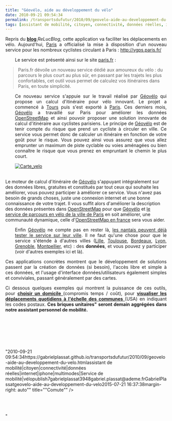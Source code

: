 ```yaml
---
title: "Géovélo, aide au développement du vélo"
date: 2010-09-21 09:54:34
permalink: /transportsdufutur/2010/09/geovelo-aide-au-developpement-du-velo.html
tags: [assistant de mobilité, citoyen, connectivité, données réelles, internet, iphone, multimodes, Service de mobilité, vélo]
---
```


<p style="text-align: justify">Repris du <strong><a href="http://3liz.org/blog/rldhont/index.php/2010/09/20/346-le-velo-a-paris-guide-par-osm" target="_blank">blog </a></strong><em>ReLucBlog</em>, cette application va faciliter les déplacements en vélo. Aujourd'hui, <a href="http://paris.fr/">Paris</a> a officialisé la mise à disposition d'un nouveau service pour les nombreux cyclistes circulant à Paris : <a href="http://vgps.paris.fr/">http://vgps.paris.fr/</a></p> <p style="text-align: justify;padding-left: 30px">Le service est présenté ainsi sur le site <a href="http://paris.fr/">paris.fr</a> :</p> <blockquote> <p>Paris.fr dévoile un nouveau service dédié aux amoureux du vélo : du parcours le plus court au plus sûr, en passant par les trajets les plus confortables, cet outil vous permet de calculez vos itinéraires dans Paris, en toute simplicité.</p> </blockquote> <p style="text-align: justify;padding-left: 30px">Ce nouveau service s'appuie sur le travail réalisé par <a href="http://geovelo.fr/">Géovélo</a> qui propose un calcul d'itinéraire pour vélo innovant. Le projet a commencé à <a href="http://www.geovelo.fr/tours/">Tours</a> puis s'est exporté à <a href="http://www.geovelo.fr/paris">Paris</a>. Ces derniers mois, <a href="http://geovelo.fr/">Géovélo</a> a travaillé sur Paris pour améliorer les données <a href="http://www.openstreetmap.org/?lat=48.8672&lon=2.3478&zoom=12&layers=M">OpenStreetMap</a> et ainsi pouvoir proposer une solution innovante de calcul d'itinéraire aux cyclistes parisiens. Le principe de <a href="http://geovelo.fr/">Géovélo</a> est de tenir compte du risque que prend un cycliste à circuler en ville. Ce service vous permet donc de calculer un itinéraire en fonction de votre goût pour le risque. Vous pouvez ainsi vous assurez que vous allez emprunter un maximum de piste cyclable ou voies aménagées ou bien connaître le risque que vous prenez en empruntant le chemin le plus court.</p> <p style="text-align: justify;padding-left: 30px"><a href="https://gabrielplassat.github.io/transportsdufutur/wp-content/uploads/sites/6/old/6a0120a66d2ad4970b0134878ab3a1970c-pi.jpg"><img alt="Carte_velo" class="asset  asset-image at-xid-6a0120a66d2ad4970b0134878ab3a1970c" src="/wp-content/uploads/sites/6/old/6a0120a66d2ad4970b0134878ab3a1970c-500wi.jpg" style="margin-left: auto;margin-right: auto" title="Carte_velo" /></a>  </p>  <!--more-->  <br />Le moteur de calcul d'itinéraire de <a href="http://geovelo.fr/">Géovélo</a> s'appuyant intégralement sur des données libres, gratuites et constitués par tout ceux qui souhaite les améliorer, vous pouvez participer à améliorer ce service. Vous n'avez pas besoin de grands choses, juste une connexion internet et une bonne connaissance de votre trajet. Il vous suffit alors d'améliorer la description des données présentes dans <a href="http://www.openstreetmap.org/">OpenStreetMap</a> pour que <a href="http://geovelo.fr/">Géovélo</a> et <a href="http://vgps.paris.fr/">le service de parcours en vélo de la ville de Paris</a> en soit améliorer, une communauté dynamique, celle d'<a href="http://openstreetmap.fr/">OpenStreetMap en france</a> sera vous aider. <p style="text-align: justify;padding-left: 30px">Enfin <a href="http://geovelo.fr/">Géovélo</a> ne compte pas en rester là, <a href="http://www.geovelo.fr/nantes">les nantais peuvent déjà tester le service sur leur ville</a>. Il ne faut qu'une chose pour que le service s'étende à d'autres villes (<a href="http://www.openstreetmap.org/?lat=50.6366&lon=3.1058&zoom=12&layers=M">Lille</a>, <a href="http://www.openstreetmap.org/?lat=43.5992&lon=1.4376&zoom=12&layers=M">Toulouse</a>, <a href="http://www.openstreetmap.org/?lat=44.8368&lon=-0.5506&zoom=12&layers=M">Bordeaux</a>, <a href="http://www.openstreetmap.org/?lat=45.7549&lon=4.8525&zoom=12&layers=M">Lyon</a>, <a href="http://www.openstreetmap.org/?lat=45.1796&lon=5.7231&zoom=12&layers=M">Grenoble</a>, <a href="http://www.openstreetmap.org/?lat=43.6097&lon=3.9076&zoom=12&layers=M">Montpellier</a>, etc) : des <strong>données</strong>, et vous pouvez y participer (voir d'autres exemples ici et là).</p> <p style="text-align: justify">Ces applications concrètes montrent que le développement de solutions passent par la création de données (si besoin), l'accès libre et simple à ces données, et l'usage d'interface données/utilisateurs également simples et conviviales, passant généralement par des cartes.</p> <p style="text-align: justify">Ci dessous quelques exemples qui montrent la puissance de ces outils, pour <strong><a href="http://www.mysociety.org/2007/more-travel-maps/morehousing" target="_blank">choisir un domicile </a></strong>(compromis temps / coût), pour <strong><a href="http://popupcity.net/2010/09/fuck-yeah-commuting/?utm_source=feedburner&utm_medium=feed&utm_campaign=Feed%3A+popupcity+%28The+Pop-Up+City%29" target="_blank">visualiser les déplacements quotidiens à l'échelle des communes </a></strong>(USA) en indiquant les codes postaux. <strong>Ces briques unitaires" seront demain aggrégées dans notre assistant personnel de mobilité.</strong></p> <p style=""text-align: justify""><a href="https://gabrielplassat.github.io/transportsdufutur/wp-content/uploads/sites/6/old/6a0120a66d2ad4970b0133f46b3943970b-pi.jpg""><img alt=""London1"" class=""asset  asset-image at-xid-6a0120a66d2ad4970b0133f46b3943970b"" src=""/wp-content/uploads/sites/6/old/6a0120a66d2ad4970b0133f46b3943970b-320wi.jpg"" style=""margin-left: automargin-right: auto"" title=""London1"" /></a> <br /> <a href="https://gabrielplassat.github.io/transportsdufutur/wp-content/uploads/sites/6/old/6a0120a66d2ad4970b0133f46b39cc970b-pi.jpg""><img alt=""London2"" class=""asset  asset-image at-xid-6a0120a66d2ad4970b0133f46b39cc970b"" src=""/wp-content/uploads/sites/6/old/6a0120a66d2ad4970b0133f46b39cc970b-320wi.jpg"" style=""margin-left: automargin-right: auto"" title=""London2"" /></a> <br /><a href="https://gabrielplassat.github.io/transportsdufutur/wp-content/uploads/sites/6/old/6a0120a66d2ad4970b0133f46b3a6a970b-pi.jpg""><img alt=""Comute"" class=""asset  asset-image at-xid-6a0120a66d2ad4970b0133f46b3a6a970b"" src=""/wp-content/uploads/sites/6/old/6a0120a66d2ad4970b0133f46b3a6a970b-320wi.jpg"" style=""margin-left: automargin-right: auto"" title=""Comute"" /></a> <br /> <br /> <br /><br /></p>"2010-09-21 09:54:34https://gabrielplassat.github.io/transportsdufutur/2010/09/geovelo-aide-au-developpement-du-velo.htmlassistant de mobilité|citoyen|connectivité|données réelles|internet|iphone|multimodes|Service de mobilité|vélopublish7gabrielplassat3948gabriel.plassat@ademe.frGabrielPlassatgeovelo-aide-au-developpement-du-velo2015-07-21 16:37:38margin-right: auto"" title=""Comute"" /></a> <br /> <br /> <br /><br /></p>"
